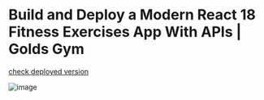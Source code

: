# Build and Deploy a Modern React 18 Fitness Exercises App With APIs | Golds Gym


[check deployed version](https://gym-exercises-rho.vercel.app/)


![image](https://user-images.githubusercontent.com/87749337/186666061-097a98b3-0395-4c2c-9331-9054ad1e8106.png)



